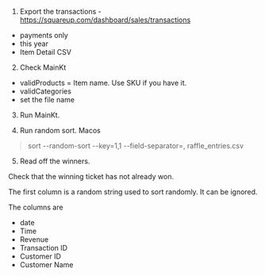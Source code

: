 1. Export the transactions - https://squareup.com/dashboard/sales/transactions
- payments only
- this year
- Item Detail CSV

2. Check MainKt
- validProducts = Item name. Use SKU if you have it.
- validCategories 
- set the file name

3. Run MainKt.

4. Run random sort. Macos 

> sort --random-sort --key=1,1 --field-separator=, raffle_entries.csv


5. Read off the winners. 

Check that the winning ticket has not already won.

The first column is a random string used to sort randomly. It can be ignored. 

The columns are
- date
- Time
- Revenue
- Transaction ID
- Customer ID
- Customer Name


